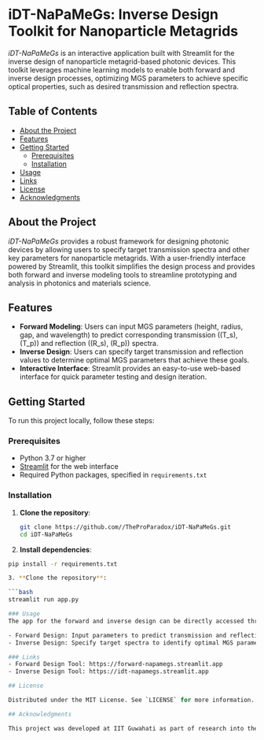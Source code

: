 # iDT-NaPaMeGs: Inverse Design Toolkit for Nanoparticle Metagrids

*iDT-NaPaMeGs* is an interactive application built with Streamlit for the inverse design of nanoparticle metagrid-based photonic devices. This toolkit leverages machine learning models to enable both forward and inverse design processes, optimizing MGS parameters to achieve specific optical properties, such as desired transmission and reflection spectra.

## Table of Contents

- [About the Project](#about-the-project)
- [Features](#features)
- [Getting Started](#getting-started)
  - [Prerequisites](#prerequisites)
  - [Installation](#installation)
- [Usage](#usage)
- [Links](#links)
- [License](#license)
- [Acknowledgments](#acknowledgments)

## About the Project

*iDT-NaPaMeGs* provides a robust framework for designing photonic devices by allowing users to specify target transmission spectra and other key parameters for nanoparticle metagrids. With a user-friendly interface powered by Streamlit, this toolkit simplifies the design process and provides both forward and inverse modeling tools to streamline prototyping and analysis in photonics and materials science.

## Features

- **Forward Modeling**: Users can input MGS parameters (height, radius, gap, and wavelength) to predict corresponding transmission (\(T_s\), \(T_p\)) and reflection (\(R_s\), \(R_p\)) spectra.
- **Inverse Design**: Users can specify target transmission and reflection values to determine optimal MGS parameters that achieve these goals.
- **Interactive Interface**: Streamlit provides an easy-to-use web-based interface for quick parameter testing and design iteration.

## Getting Started

To run this project locally, follow these steps:

### Prerequisites

- Python 3.7 or higher
- [Streamlit](https://streamlit.io) for the web interface
- Required Python packages, specified in `requirements.txt`

### Installation

1. **Clone the repository**:

   ```bash
   git clone https://github.com//TheProParadox/iDT-NaPaMeGs.git
   cd iDT-NaPaMeGs
   
2. **Install dependencies**:

  ```bash
  pip install -r requirements.txt

3. **Clone the repository**:

  ```bash
  streamlit run app.py

### Usage
The app for the forward and inverse design can be directly accessed through the links provided below or via your local Streamlit server.

- Forward Design: Input parameters to predict transmission and reflection spectra.
- Inverse Design: Specify target spectra to identify optimal MGS parameters.

### Links
- Forward Design Tool: https://forward-napamegs.streamlit.app
- Inverse Design Tool: https://idt-napamegs.streamlit.app

## License

Distributed under the MIT License. See `LICENSE` for more information.

## Acknowledgments

This project was developed at IIT Guwahati as part of research into the design of photonic devices using metagrid-based nanostructures. Special thanks to National Supercomputing Mission (NSM) for their support.
